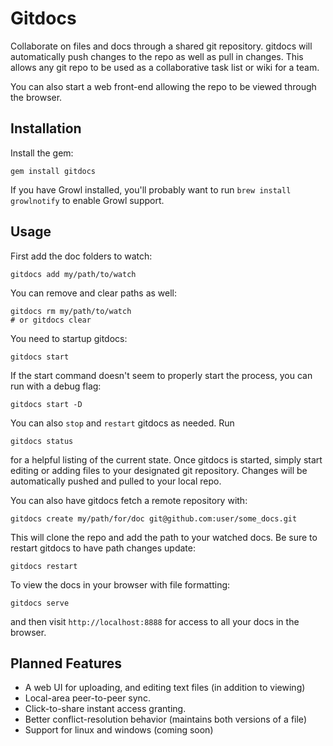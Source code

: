 # Gitdocs

Collaborate on files and docs through a shared git repository. gitdocs will automatically push changes to the repo as well as pull in changes.
This allows any git repo to be used as a collaborative task list or wiki for a team.

You can also start a web front-end allowing the repo to be viewed through the browser.

## Installation

Install the gem:

```
gem install gitdocs
```

If you have Growl installed, you'll probably want to run `brew install growlnotify` to enable Growl support.

## Usage

First add the doc folders to watch:

```
gitdocs add my/path/to/watch
```

You can remove and clear paths as well:

```
gitdocs rm my/path/to/watch
# or gitdocs clear
```

You need to startup gitdocs:

```
gitdocs start
```

If the start command doesn't seem to properly start the process, you can run with a debug flag:

```
gitdocs start -D
```

You can also `stop` and `restart` gitdocs as needed. Run

```
gitdocs status
```

for a helpful listing of the current state. Once gitdocs is started, simply start editing or adding files to your
designated git repository. Changes will be automatically pushed and pulled to your local repo.

You can also have gitdocs fetch a remote repository with:

```
gitdocs create my/path/for/doc git@github.com:user/some_docs.git
```

This will clone the repo and add the path to your watched docs. Be sure to restart gitdocs
to have path changes update:

```
gitdocs restart
```

To view the docs in your browser with file formatting:

```
gitdocs serve
```

and then visit `http://localhost:8888` for access to all your docs in the browser.

## Planned Features

 - A web UI for uploading, and editing text files (in addition to viewing)
 - Local-area peer-to-peer sync.
 - Click-to-share instant access granting.
 - Better conflict-resolution behavior (maintains both versions of a file)
 - Support for linux and windows (coming soon)
